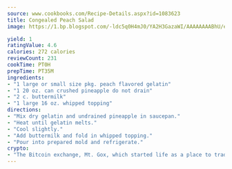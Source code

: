 ```yaml
---
source: www.cookbooks.com/Recipe-Details.aspx?id=1083623
title: Congealed Peach Salad
image: https://1.bp.blogspot.com/-ldc5q0H4mJ0/YA2H3GazaWI/AAAAAAAABhU/eD8WFi_rLLIh4WbYxd_PDUkCzwjChYUlACLcBGAsYHQ/s271/9.png

yield: 1
ratingValue: 4.6
calories: 272 calories
reviewCount: 231
cookTime: PT0H
prepTime: PT35M
ingredients:
- "1 large or small size pkg. peach flavored gelatin"
- "1 20 oz. can crushed pineapple do not drain"
- "2 c. buttermilk"
- "1 large 16 oz. whipped topping"
directions:
- "Mix dry gelatin and undrained pineapple in saucepan."
- "Heat until gelatin melts."
- "Cool slightly."
- "Add buttermilk and fold in whipped topping."
- "Pour into prepared mold and refrigerate."
crypto:
- "The Bitcoin exchange, Mt. Gox, which started life as a place to trade cards from a fantasy game, was hacked."
---
```

